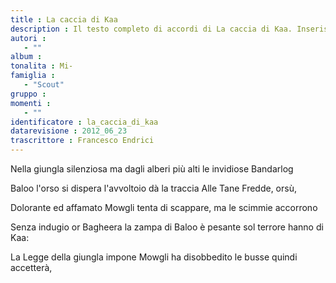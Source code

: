 ```yaml
--- 
title : La caccia di Kaa
description : Il testo completo di accordi di La caccia di Kaa. Inseriscila nel tuo canzoniere!
autori : 
   - ""
album : 
tonalita : Mi-
famiglia : 
   - "Scout"
gruppo : 
momenti : 
   - ""
identificatore : la_caccia_di_kaa
datarevisione : 2012_06_23
trascrittore : Francesco Endrici
--- 
```




Nella giungla silenziosa 
ma dagli alberi più alti 
le invidiose Bandarlog  


Baloo l'orso si dispera 
l'avvoltoio dà la traccia 
Alle Tane Fredde, orsù,  


Dolorante ed affamato 
Mowgli tenta di scappare, 
ma le scimmie accorrono  


Senza indugio or Bagheera 
la zampa di Baloo è pesante 
sol terrore hanno di Kaa:  


La Legge della giungla impone 
Mowgli ha disobbedito 
le busse quindi accetterà,  


